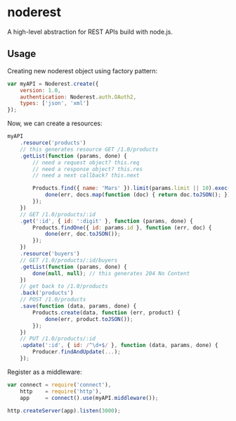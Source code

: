noderest
========

A high-level abstraction for REST APIs build with node.js.

## Usage

Creating new noderest object using factory pattern:

```javascript
var myAPI = Noderest.create({
	version: 1.0,
	authentication: Noderest.auth.OAuth2,
	types: ['json', 'xml']
});
```

Now, we can create a resources:

```javascript
myAPI
	.resource('products')
	// this generates resource GET /1.0/products
	.getList(function (params, done) {
		// need a request object? this.req
		// need a response object? this.res
		// need a next callback? this.next

		Products.find({ name: 'Mars' }).limit(params.limit || 10).exec(function (err, docs) {
			done(err, docs.map(function (doc) { return doc.toJSON(); }));
		});
	})
	// GET /1.0/products/:id
	.get(':id', { id: ':digit' }, function (params, done) {
		Products.findOne({ id: params.id }, function (err, doc) {
			done(err, doc.toJSON());
		});
	})
	.resource('buyers')
	// GET /1.0/products/:id/buyers
	.getList(function (params, done) {
		done(null, null); // this generates 204 No Content
	})
	// get back to /1.0/products
	.back('products')
	// POST /1.0/products
	.save(function (data, params, done) {
		Products.create(data, function (err, product) {
			done(err, product.toJSON());
		});
	})
	// PUT /1.0/products/:id
	.update(':id', { id: /^\d+$/ }, function (data, params, done) {
		Producer.findAndUpdate(...);
	});
```

Register as a middleware:

```javascript
var connect = require('connect'),
    http    = require('http'),
    app     = connect().use(myAPI.middleware());

http.createServer(app).listen(3000);
```
